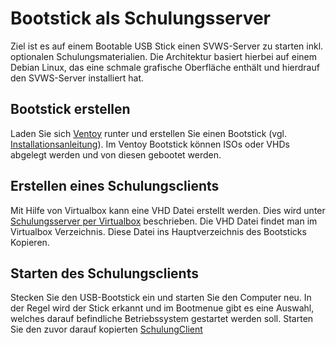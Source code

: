 # Bootstick als Schulungsserver

Ziel ist es auf einem Bootable USB Stick einen SVWS-Server zu starten inkl. optionalen Schulungsmaterialien. Die Architektur basiert hierbei auf einem Debian Linux, das eine schmale grafische Oberfläche enthält und hierdrauf den SVWS-Server installiert hat. 

## Bootstick erstellen

Laden Sie sich [Ventoy](https://www.ventoy.net/en/download.html) runter und erstellen Sie einen Bootstick (vgl. [Installationsanleitung](https://www.ventoy.net/en/doc_start.html)).
Im Ventoy Bootstick können ISOs oder VHDs abgelegt werden und von diesen gebootet werden. 

## Erstellen eines Schulungsclients 

Mit Hilfe von Virtualbox kann eine VHD Datei erstellt werden. Dies wird unter [Schulungsserver per Virtualbox](Virtualbox_Schulungsserver/index.md) beschrieben. Die VHD Datei findet man im Virtualbox Verzeichnis. Diese Datei ins Hauptverzeichnis des Bootsticks Kopieren.

## Starten des Schulungsclients

Stecken Sie den USB-Bootstick ein und starten Sie den Computer neu. In der Regel wird der Stick erkannt und im Bootmenue gibt es eine Auswahl, welches darauf befindliche Betriebssystem gestartet werden soll. Starten Sie den zuvor darauf kopierten  [SchulungClient](SchulungsClient/index.md)

